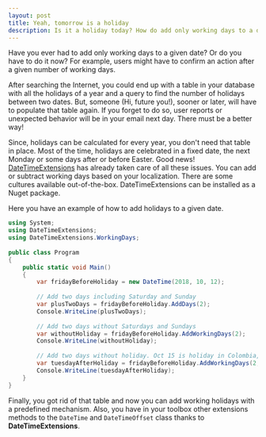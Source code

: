```yaml
---
layout: post
title: Yeah, tomorrow is a holiday
description: Is it a holiday today? How do add only working days to a date? An alternative to handle holidays and working days in C# using DateTimeExtensions
---
```


Have you ever had to add only working days to a given date? Or do you have to do it now? For example, users might have to confirm an action after a given number of working days.

After searching the Internet, you could end up with a table in your database with all the holidays of a year and a query to find the number of holidays between two dates. But, someone (Hi, future you!), sooner or later, will have to populate that table again. If you forget to do so, user reports or unexpected behavior will be in your email next day. There must be a better way!

Since, holidays can be calculated for every year, you don't need that table in place. Most of the time, holidays are celebrated in a fixed date, the next Monday or some days after or before Easter. Good news! [DateTimeExtensions](https://github.com/joaomatossilva/DateTimeExtensions) has already taken care of all these issues. You can add or subtract working days based on your localization. There are some cultures available out-of-the-box. DateTimeExtensions can be installed as a Nuget package.

Here you have an example of how to add holidays to a given date.

```csharp
using System;
using DateTimeExtensions;
using DateTimeExtensions.WorkingDays;
					
public class Program
{
	public static void Main()
	{
		var fridayBeforeHoliday = new DateTime(2018, 10, 12);
		
		// Add two days including Saturday and Sunday
		var plusTwoDays = fridayBeforeHoliday.AddDays(2);
		Console.WriteLine(plusTwoDays);
		
		// Add two days without Saturdays and Sundays
		var withoutHoliday = fridayBeforeHoliday.AddWorkingDays(2);
		Console.WriteLine(withoutHoliday);
		
		// Add two days without holiday. Oct 15 is holiday in Colombia, for example
		var tuesdayAfterHoliday = fridayBeforeHoliday.AddWorkingDays(2, new WorkingDayCultureInfo("es-CO"));
		Console.WriteLine(tuesdayAfterHoliday);
	}
}
```

Finally, you got rid of that table and now you can add working holidays with a predefined mechanism. Also, you have in your toolbox other extensions methods to the `DateTime` and `DateTimeOffset` class thanks to **DateTimeExtensions**.






